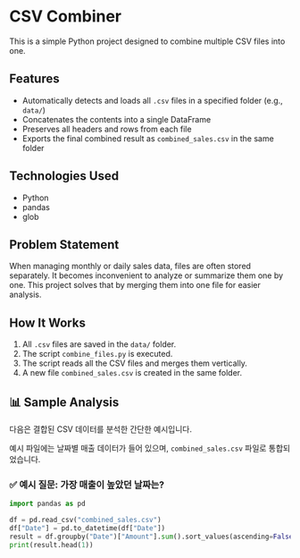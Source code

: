 # CSV Combiner

This is a simple Python project designed to combine multiple CSV files into one.

## Features

- Automatically detects and loads all `.csv` files in a specified folder (e.g., `data/`)
- Concatenates the contents into a single DataFrame
- Preserves all headers and rows from each file
- Exports the final combined result as `combined_sales.csv` in the same folder

## Technologies Used

- Python
- pandas
- glob

## Problem Statement

When managing monthly or daily sales data, files are often stored separately. It becomes inconvenient to analyze or summarize them one by one. This project solves that by merging them into one file for easier analysis.

## How It Works

1. All `.csv` files are saved in the `data/` folder.
2. The script `combine_files.py` is executed.
3. The script reads all the CSV files and merges them vertically.
4. A new file `combined_sales.csv` is created in the same folder.

## 📊 Sample Analysis

다음은 결합된 CSV 데이터를 분석한 간단한 예시입니다.

예시 파일에는 날짜별 매출 데이터가 들어 있으며, `combined_sales.csv` 파일로 통합되었습니다.

### ✅ 예시 질문: 가장 매출이 높았던 날짜는?

```python
import pandas as pd

df = pd.read_csv("combined_sales.csv")
df["Date"] = pd.to_datetime(df["Date"])
result = df.groupby("Date")["Amount"].sum().sort_values(ascending=False)
print(result.head(1))